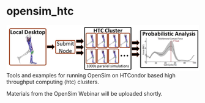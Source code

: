 # opensim_htc
![alt text](/documentation/figures/htc_overview.jpg "HTC Overview")
Tools and examples for running OpenSim on HTCondor based high throughput computing (htc) clusters. 

Materials from the OpenSim Webinar will be uploaded shortly.
